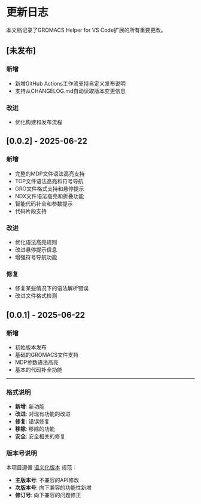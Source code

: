 # 更新日志

本文档记录了GROMACS Helper for VS Code扩展的所有重要更改。

## [未发布]

### 新增
- 新增GitHub Actions工作流支持自定义发布说明
- 支持从CHANGELOG.md自动读取版本变更信息

### 改进
- 优化构建和发布流程

## [0.0.2] - 2025-06-22

### 新增
- 完整的MDP文件语法高亮支持
- TOP文件语法高亮和符号导航
- GRO文件格式支持和悬停提示
- NDX文件语法高亮和折叠功能
- 智能代码补全和参数提示
- 代码片段支持

### 改进
- 优化语法高亮规则
- 改进悬停提示信息
- 增强符号导航功能

### 修复
- 修复某些情况下的语法解析错误
- 改进文件格式检测

## [0.0.1] - 2025-06-22

### 新增
- 初始版本发布
- 基础的GROMACS文件支持
- MDP参数语法高亮
- 基本的代码补全功能

---

### 格式说明

- **新增**: 新功能
- **改进**: 对现有功能的改进
- **修复**: 错误修复
- **移除**: 移除的功能
- **安全**: 安全相关的修复

### 版本号说明

本项目遵循 [语义化版本](https://semver.org/lang/zh-CN/) 规范：
- **主版本号**: 不兼容的API修改
- **次版本号**: 向下兼容的功能性新增
- **修订号**: 向下兼容的问题修正
